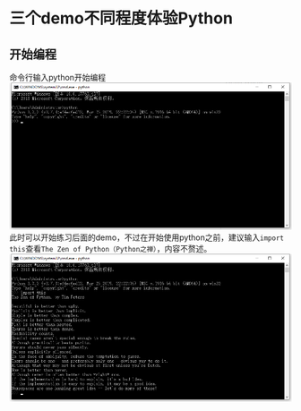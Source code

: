 # 三个demo不同程度体验Python

## 开始编程

命令行输入python开始编程
![Python in Prompt](assets/009.png)
此时可以开始练习后面的demo，不过在开始使用python之前，建议输入`import this`查看`The Zen of Python（Python之禅）`，内容不赘述。
![The Zen of Python](assets/016.png)
